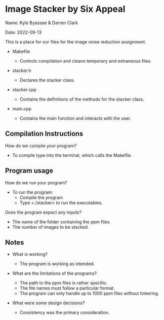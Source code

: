 <!--
   - @file README.md
   - @author Kyle Byassee
   - @date 2022-09-26
   - @brief ReadMe file
   - 
   - Basic readme for Image stacker assignment
   -->
# Image Stacker by Six Appeal

Name: Kyle Byassee & Darren Clark

Date: 2022-09-13

This is a place for our files for the image noise reduction assignment.

* Makefile
  * Controls compilation and cleans temporary and extraneous files.

* stacker.h
  * Declares the stacker class.

* stacker.cpp
  * Contains the definitions of the methods for the stacker class.

* main.cpp
  * Contains the main function and interacts with the user.

## Compilation Instructions
How do we compile your program?
* To compile type <make> into the terminal, which calls the Makefile.

## Program usage
How do we run your program?
* To run the program:
  * Compile the program
  * Type <./stacker> to run the executables.

Does the program expect any inputs?
* The name of the folder containing the ppm files.
* The number of images to be stacked.

## Notes
* What is working?
  * The program is working as intended.

* What are the limitations of the programs?
  * The path to the ppm files is rather specific.
  * The file names must follow a particular format.
  * The program can only handle up to 1000 ppm files without tinkering.

* What were some design decisions?
  * Consistency was the primary consideration.

